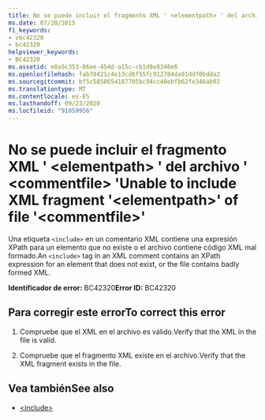 ```yaml
---
title: No se puede incluir el fragmento XML ' <elementpath> ' del archivo ' <commentfile> '
ms.date: 07/20/2015
f1_keywords:
- vbc42320
- bc42320
helpviewer_keywords:
- BC42320
ms.assetid: e8a5c353-86ee-454d-a15c-cb1d8e8346e6
ms.openlocfilehash: fab78421c4e13cd8f55fc912704da91ddf0bdda2
ms.sourcegitcommit: bf5c5850654187705bc94cc40ebfb62fe346ab02
ms.translationtype: MT
ms.contentlocale: es-ES
ms.lasthandoff: 09/23/2020
ms.locfileid: "91059956"
---
```

# <a name="unable-to-include-xml-fragment-elementpath-of-file-commentfile"></a><span data-ttu-id="d43d8-102">No se puede incluir el fragmento XML ' \<elementpath> ' del archivo ' \<commentfile> '</span><span class="sxs-lookup"><span data-stu-id="d43d8-102">Unable to include XML fragment '\<elementpath>' of file '\<commentfile>'</span></span>

<span data-ttu-id="d43d8-103">Una etiqueta `<include>` en un comentario XML contiene una expresión XPath para un elemento que no existe o el archivo contiene código XML mal formado.</span><span class="sxs-lookup"><span data-stu-id="d43d8-103">An `<include>` tag in an XML comment contains an XPath expression for an element that does not exist, or the file contains badly formed XML.</span></span>  
  
 <span data-ttu-id="d43d8-104">**Identificador de error:** BC42320</span><span class="sxs-lookup"><span data-stu-id="d43d8-104">**Error ID:** BC42320</span></span>  
  
## <a name="to-correct-this-error"></a><span data-ttu-id="d43d8-105">Para corregir este error</span><span class="sxs-lookup"><span data-stu-id="d43d8-105">To correct this error</span></span>  
  
1. <span data-ttu-id="d43d8-106">Compruebe que el XML en el archivo es válido.</span><span class="sxs-lookup"><span data-stu-id="d43d8-106">Verify that the XML in the file is valid.</span></span>  
  
2. <span data-ttu-id="d43d8-107">Compruebe que el fragmento XML existe en el archivo.</span><span class="sxs-lookup"><span data-stu-id="d43d8-107">Verify that the XML fragment exists in the file.</span></span>  
  
## <a name="see-also"></a><span data-ttu-id="d43d8-108">Vea también</span><span class="sxs-lookup"><span data-stu-id="d43d8-108">See also</span></span>

- [\<include>](../language-reference/xmldoc/include.md)

